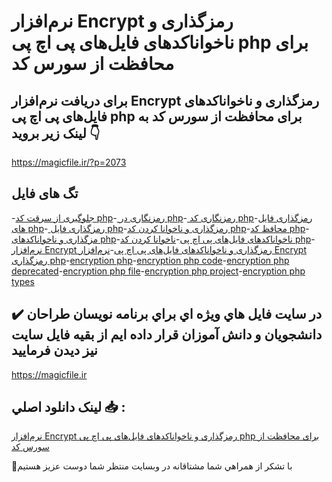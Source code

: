 # نرم‌افزار Encrypt رمزگذاری و ناخواناکدهای فایل‌های پی اچ پی php برای محافظت از سورس کد

## برای دریافت نرم‌افزار Encrypt رمزگذاری و ناخواناکدهای فایل‌های پی اچ پی php برای محافظت از سورس کد به لینک زیر بروید 👇

https://magicfile.ir/?p=2073

## تگ های فایل

-[جلوگیری از سرقت کد php](https://magicfile.ir/product/%d9%86%d8%b1%d9%85-%d8%a7%d9%81%d8%b2%d8%a7%d8%b1-%d8%b1%d9%85%d8%b2%da%af%d8%b0%d8%a7%d8%b1%db%8c-%d9%86%d8%a7%d8%ae%d9%88%d8%a7%d9%86%d8%a7-%da%a9%d8%b1%d8%af%d9%86-%da%a9%d8%af-%d9%87%d8%a7%db%8c-php/)-[ رمزنگاری در php](https://magicfile.ir/product/%d9%86%d8%b1%d9%85-%d8%a7%d9%81%d8%b2%d8%a7%d8%b1-%d8%b1%d9%85%d8%b2%da%af%d8%b0%d8%a7%d8%b1%db%8c-%d9%86%d8%a7%d8%ae%d9%88%d8%a7%d9%86%d8%a7-%da%a9%d8%b1%d8%af%d9%86-%da%a9%d8%af-%d9%87%d8%a7%db%8c-php/)-[ رمزنگاری کد php](https://magicfile.ir/product/%d9%86%d8%b1%d9%85-%d8%a7%d9%81%d8%b2%d8%a7%d8%b1-%d8%b1%d9%85%d8%b2%da%af%d8%b0%d8%a7%d8%b1%db%8c-%d9%86%d8%a7%d8%ae%d9%88%d8%a7%d9%86%d8%a7-%da%a9%d8%b1%d8%af%d9%86-%da%a9%d8%af-%d9%87%d8%a7%db%8c-php/)-[رمزگذاری فایل های php](https://magicfile.ir/product/%d9%86%d8%b1%d9%85-%d8%a7%d9%81%d8%b2%d8%a7%d8%b1-%d8%b1%d9%85%d8%b2%da%af%d8%b0%d8%a7%d8%b1%db%8c-%d9%86%d8%a7%d8%ae%d9%88%d8%a7%d9%86%d8%a7-%da%a9%d8%b1%d8%af%d9%86-%da%a9%d8%af-%d9%87%d8%a7%db%8c-php/)-[ رمزگذاری فایل php](https://magicfile.ir/product/%d9%86%d8%b1%d9%85-%d8%a7%d9%81%d8%b2%d8%a7%d8%b1-%d8%b1%d9%85%d8%b2%da%af%d8%b0%d8%a7%d8%b1%db%8c-%d9%86%d8%a7%d8%ae%d9%88%d8%a7%d9%86%d8%a7-%da%a9%d8%b1%d8%af%d9%86-%da%a9%d8%af-%d9%87%d8%a7%db%8c-php/)-[رمزگذاری و ناخوانا کردن کد php](https://magicfile.ir/product/%d9%86%d8%b1%d9%85-%d8%a7%d9%81%d8%b2%d8%a7%d8%b1-%d8%b1%d9%85%d8%b2%da%af%d8%b0%d8%a7%d8%b1%db%8c-%d9%86%d8%a7%d8%ae%d9%88%d8%a7%d9%86%d8%a7-%da%a9%d8%b1%d8%af%d9%86-%da%a9%d8%af-%d9%87%d8%a7%db%8c-php/)-[محافظ کد php](https://magicfile.ir/product/%d9%86%d8%b1%d9%85-%d8%a7%d9%81%d8%b2%d8%a7%d8%b1-%d8%b1%d9%85%d8%b2%da%af%d8%b0%d8%a7%d8%b1%db%8c-%d9%86%d8%a7%d8%ae%d9%88%d8%a7%d9%86%d8%a7-%da%a9%d8%b1%d8%af%d9%86-%da%a9%d8%af-%d9%87%d8%a7%db%8c-php/)-[مزگذاری و ناخواناکدهای php](https://magicfile.ir/product/%d9%86%d8%b1%d9%85-%d8%a7%d9%81%d8%b2%d8%a7%d8%b1-%d8%b1%d9%85%d8%b2%da%af%d8%b0%d8%a7%d8%b1%db%8c-%d9%86%d8%a7%d8%ae%d9%88%d8%a7%d9%86%d8%a7-%da%a9%d8%b1%d8%af%d9%86-%da%a9%d8%af-%d9%87%d8%a7%db%8c-php/)-[ناخواناکدهای فایل‌های پی اچ پی](https://magicfile.ir/product/%d9%86%d8%b1%d9%85-%d8%a7%d9%81%d8%b2%d8%a7%d8%b1-%d8%b1%d9%85%d8%b2%da%af%d8%b0%d8%a7%d8%b1%db%8c-%d9%86%d8%a7%d8%ae%d9%88%d8%a7%d9%86%d8%a7-%da%a9%d8%b1%d8%af%d9%86-%da%a9%d8%af-%d9%87%d8%a7%db%8c-php/)-[ناخوانا کردن کد php](https://magicfile.ir/product/%d9%86%d8%b1%d9%85-%d8%a7%d9%81%d8%b2%d8%a7%d8%b1-%d8%b1%d9%85%d8%b2%da%af%d8%b0%d8%a7%d8%b1%db%8c-%d9%86%d8%a7%d8%ae%d9%88%d8%a7%d9%86%d8%a7-%da%a9%d8%b1%d8%af%d9%86-%da%a9%d8%af-%d9%87%d8%a7%db%8c-php/)-[نرم‌افزار Encrypt رمزگذاری و ناخواناکدهای فایل‌های پی اچ پی](https://magicfile.ir/product/%d9%86%d8%b1%d9%85-%d8%a7%d9%81%d8%b2%d8%a7%d8%b1-%d8%b1%d9%85%d8%b2%da%af%d8%b0%d8%a7%d8%b1%db%8c-%d9%86%d8%a7%d8%ae%d9%88%d8%a7%d9%86%d8%a7-%da%a9%d8%b1%d8%af%d9%86-%da%a9%d8%af-%d9%87%d8%a7%db%8c-php/)-[نرم‌افزار Encrypt رمزگذاری php](https://magicfile.ir/product/%d9%86%d8%b1%d9%85-%d8%a7%d9%81%d8%b2%d8%a7%d8%b1-%d8%b1%d9%85%d8%b2%da%af%d8%b0%d8%a7%d8%b1%db%8c-%d9%86%d8%a7%d8%ae%d9%88%d8%a7%d9%86%d8%a7-%da%a9%d8%b1%d8%af%d9%86-%da%a9%d8%af-%d9%87%d8%a7%db%8c-php/)-[encryption php](https://magicfile.ir/product/%d9%86%d8%b1%d9%85-%d8%a7%d9%81%d8%b2%d8%a7%d8%b1-%d8%b1%d9%85%d8%b2%da%af%d8%b0%d8%a7%d8%b1%db%8c-%d9%86%d8%a7%d8%ae%d9%88%d8%a7%d9%86%d8%a7-%da%a9%d8%b1%d8%af%d9%86-%da%a9%d8%af-%d9%87%d8%a7%db%8c-php/)-[encryption php code](https://magicfile.ir/product/%d9%86%d8%b1%d9%85-%d8%a7%d9%81%d8%b2%d8%a7%d8%b1-%d8%b1%d9%85%d8%b2%da%af%d8%b0%d8%a7%d8%b1%db%8c-%d9%86%d8%a7%d8%ae%d9%88%d8%a7%d9%86%d8%a7-%da%a9%d8%b1%d8%af%d9%86-%da%a9%d8%af-%d9%87%d8%a7%db%8c-php/)-[encryption php deprecated](https://magicfile.ir/product/%d9%86%d8%b1%d9%85-%d8%a7%d9%81%d8%b2%d8%a7%d8%b1-%d8%b1%d9%85%d8%b2%da%af%d8%b0%d8%a7%d8%b1%db%8c-%d9%86%d8%a7%d8%ae%d9%88%d8%a7%d9%86%d8%a7-%da%a9%d8%b1%d8%af%d9%86-%da%a9%d8%af-%d9%87%d8%a7%db%8c-php/)-[encryption php file](https://magicfile.ir/product/%d9%86%d8%b1%d9%85-%d8%a7%d9%81%d8%b2%d8%a7%d8%b1-%d8%b1%d9%85%d8%b2%da%af%d8%b0%d8%a7%d8%b1%db%8c-%d9%86%d8%a7%d8%ae%d9%88%d8%a7%d9%86%d8%a7-%da%a9%d8%b1%d8%af%d9%86-%da%a9%d8%af-%d9%87%d8%a7%db%8c-php/)-[encryption php project](https://magicfile.ir/product/%d9%86%d8%b1%d9%85-%d8%a7%d9%81%d8%b2%d8%a7%d8%b1-%d8%b1%d9%85%d8%b2%da%af%d8%b0%d8%a7%d8%b1%db%8c-%d9%86%d8%a7%d8%ae%d9%88%d8%a7%d9%86%d8%a7-%da%a9%d8%b1%d8%af%d9%86-%da%a9%d8%af-%d9%87%d8%a7%db%8c-php/)-[encryption php types](https://magicfile.ir/product/%d9%86%d8%b1%d9%85-%d8%a7%d9%81%d8%b2%d8%a7%d8%b1-%d8%b1%d9%85%d8%b2%da%af%d8%b0%d8%a7%d8%b1%db%8c-%d9%86%d8%a7%d8%ae%d9%88%d8%a7%d9%86%d8%a7-%da%a9%d8%b1%d8%af%d9%86-%da%a9%d8%af-%d9%87%d8%a7%db%8c-php/)

## ✔️ در سايت فايل هاي ويژه اي براي برنامه نويسان طراحان دانشجويان و دانش آموزان قرار داده ايم از بقيه فايل سايت نيز ديدن فرماييد

https://magicfile.ir


## لينک دانلود اصلي 📥 :

[نرم‌افزار Encrypt رمزگذاری و ناخواناکدهای فایل‌های پی اچ پی php برای محافظت از سورس کد](https://magicfile.ir/product/%d9%86%d8%b1%d9%85-%d8%a7%d9%81%d8%b2%d8%a7%d8%b1-%d8%b1%d9%85%d8%b2%da%af%d8%b0%d8%a7%d8%b1%db%8c-%d9%86%d8%a7%d8%ae%d9%88%d8%a7%d9%86%d8%a7-%da%a9%d8%b1%d8%af%d9%86-%da%a9%d8%af-%d9%87%d8%a7%db%8c-php/) 


🙏با تشکر از همراهي شما مشتاقانه در وبسایت منتظر شما دوست عزیز هستیم

